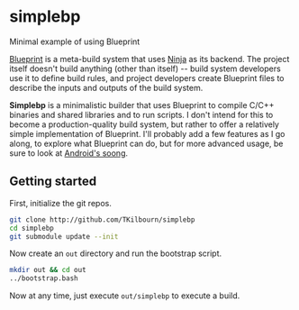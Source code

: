 # simplebp
Minimal example of using Blueprint

[Blueprint](https://github.com/google/blueprint) is a meta-build system that uses [Ninja](https://ninja-build.org/) 
as its backend. The project itself doesn't build anything (other than itself) -- build system developers use it to 
define build rules, and project developers create Blueprint files to describe the inputs and outputs of the build
system.

**Simplebp** is a minimalistic builder that uses Blueprint to compile C/C++ binaries and shared libraries and
to run scripts. I don't intend for this to become a production-quality build system, but rather to offer
a relatively simple implementation of Blueprint. I'll probably add a few features as I go along, to explore
what Blueprint can do, but for more advanced usage, be sure to look at
[Android's soong](https://android.googlesource.com/platform/build/soong/).

## Getting started

First, initialize the git repos.
```bash
git clone http://github.com/TKilbourn/simplebp
cd simplebp
git submodule update --init
```

Now create an `out` directory and run the bootstrap script.
```bash
mkdir out && cd out
../bootstrap.bash
```

Now at any time, just execute `out/simplebp` to execute a build.
